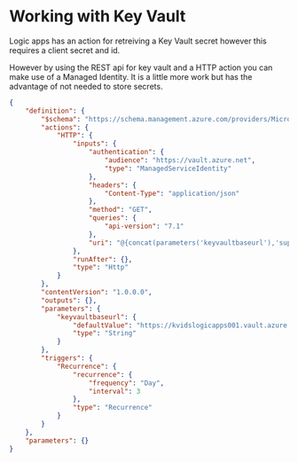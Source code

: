 # Working with Key Vault
Logic apps has an action for retreiving a Key Vault secret however this requires a client secret and id.

However by using the REST api for key vault and a HTTP action you can make use of a Managed Identity. It is a little more work but has the advantage of not needed to store secrets.

```json
{
    "definition": {
        "$schema": "https://schema.management.azure.com/providers/Microsoft.Logic/schemas/2016-06-01/workflowdefinition.json#",
        "actions": {
            "HTTP": {
                "inputs": {
                    "authentication": {
                        "audience": "https://vault.azure.net",
                        "type": "ManagedServiceIdentity"
                    },
                    "headers": {
                        "Content-Type": "application/json"
                    },
                    "method": "GET",
                    "queries": {
                        "api-version": "7.1"
                    },
                    "uri": "@{concat(parameters('keyvaultbaseurl'),'supersecret/')}"
                },
                "runAfter": {},
                "type": "Http"
            }
        },
        "contentVersion": "1.0.0.0",
        "outputs": {},
        "parameters": {
            "keyvaultbaseurl": {
                "defaultValue": "https://kvidslogicapps001.vault.azure.net/secrets/",
                "type": "String"
            }
        },
        "triggers": {
            "Recurrence": {
                "recurrence": {
                    "frequency": "Day",
                    "interval": 3
                },
                "type": "Recurrence"
            }
        }
    },
    "parameters": {}
}
```
